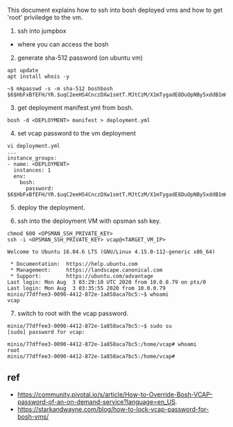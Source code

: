 This document explains how to ssh into bosh deployed vms and how to get 'root' priviledge to the vm.

1) ssh into jumpbox
- where you can access the bosh

2) generate sha-512 password (on ubuntu vm)

```
apt update
apt install whois -y

~$ mkpasswd -s -m sha-512 boshbosh
$6$HbFxBfEFH/YR.$uqC2eeHS4CnczDXw1smtT.MJtCzM/X1mTygadE8DuOpNBy5xddB1mHxFytnSrp1v.LAs2DltRkyYzos8kkjf50
```

3) get deployment manifest.yml from bosh.

```
bosh -d <DEPLOYMENT> manifest > deployment.yml
```

4) set vcap password to the vm deployment

```
vi deployment.yml
...
instance_groups:
- name: <DEPLOYMENT>
  instances: 1
  env:
    bosh:
      password: $6$HbFxBfEFH/YR.$uqC2eeHS4CnczDXw1smtT.MJtCzM/X1mTygadE8DuOpNBy5xddB1mHxFytnSrp1v.LAs2DltRkyYzos8kkjf50

```
5) deploy the deployment.

6) ssh into the deployment VM with opsman ssh key.
```
chmod 600 <OPSMAN_SSH_PRIVATE_KEY>
ssh -i <OPSMAN_SSH_PRIVATE_KEY> vcap@<TARGET_VM_IP>

Welcome to Ubuntu 16.04.6 LTS (GNU/Linux 4.15.0-112-generic x86_64)

 * Documentation:  https://help.ubuntu.com
 * Management:     https://landscape.canonical.com
 * Support:        https://ubuntu.com/advantage
Last login: Mon Aug  3 03:29:10 UTC 2020 from 10.0.0.79 on pts/0
Last login: Mon Aug  3 03:35:55 2020 from 10.0.0.79
minio/77dffee3-0090-4412-872e-1a858aca7bc5:~$ whoami
vcap

```

7) switch to root with the vcap password.

```
minio/77dffee3-0090-4412-872e-1a858aca7bc5:~$ sudo su
[sudo] password for vcap:

minio/77dffee3-0090-4412-872e-1a858aca7bc5:/home/vcap# whoami
root
minio/77dffee3-0090-4412-872e-1a858aca7bc5:/home/vcap#

```

## ref
- https://community.pivotal.io/s/article/How-to-Override-Bosh-VCAP-password-of-an-on-demand-service?language=en_US.
- https://starkandwayne.com/blog/how-to-lock-vcap-password-for-bosh-vms/

